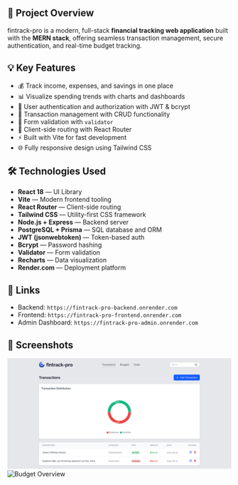 ## 🎯 Project Overview

fintrack-pro is a modern, full-stack **financial tracking web application** built with the **MERN stack**, offering seamless transaction management, secure authentication, and real-time budget tracking.

## 💡 Key Features

- 💰 Track income, expenses, and savings in one place  
- 📊 Visualize spending trends with charts and dashboards  
- 🔐 User authentication and authorization with JWT & bcrypt  
- 🧾 Transaction management with CRUD functionality  
- 📄 Form validation with `validator`  
- 🧭 Client-side routing with React Router  
- ⚡ Built with Vite for fast development  
- 🌐 Fully responsive design using Tailwind CSS  

## 🛠️ Technologies Used

- **React 18** — UI Library  
- **Vite** — Modern frontend tooling  
- **React Router** — Client-side routing  
- **Tailwind CSS** — Utility-first CSS framework  
- **Node.js + Express** — Backend server  
- **PostgreSQL + Prisma** — SQL database and ORM  
- **JWT (jsonwebtoken)** — Token-based auth  
- **Bcrypt** — Password hashing  
- **Validator** — Form validation  
- **Recharts** — Data visualization  
- **Render.com** — Deployment platform  

## 🔗 Links

- Backend: `https://fintrack-pro-backend.onrender.com`  
- Frontend: `https://fintrack-pro-frontend.onrender.com`  
- Admin Dashboard: `https://fintrack-pro-admin.onrender.com`  

## 📸 Screenshots

![Transactions Page](./frontend/src/assets/screenshot1.png)  
![Budget Overview](./frontend/src/assets/screenshot2.png)
